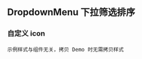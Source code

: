 <div class="demo-header">
<p class="overviewicon">
  <span class="wapi-ui-dropdown-menu wapi-form-dropdown"/>
</p>

## DropdownMenu 下拉筛选排序

<mobile-uxlink widget-name="DropdownMenu"></mobile-uxlink>
</div>

### 自定义 icon

`示例样式与组件无关，拷贝 Demo 时无需拷贝样式`

<mobile-view link="dropdown-menu/icon"></mobile-view>

<br>
